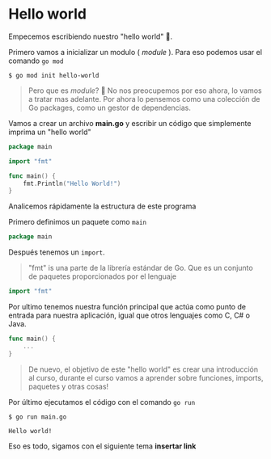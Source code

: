 # Hello world 

Empecemos escribiendo nuestro "hello world" 🥱. 

Primero vamos a inicializar un modulo ( *module* ). Para eso podemos usar el comando `go mod`


```
$ go mod init hello-world
```

>Pero que es *module*? 🤔 No nos preocupemos por eso ahora,  lo vamos a tratar mas adelante. Por ahora lo pensemos como una colección de Go packages, como un gestor de dependencias.

Vamos a crear un archivo **main.go** y escribir un código que simplemente imprima un "hello world"

```go
package main

import "fmt"

func main() {
	fmt.Println("Hello World!")
}
```

Analicemos rápidamente la estructura de este programa

Primero definimos un paquete como `main`
```go
package main
```

Después tenemos un `import`.
>"fmt" is una parte de la librería estándar de Go. Que es un conjunto de paquetes proporcionados por el lenguaje

```go
import "fmt"
```

Por ultimo tenemos nuestra función principal que actúa como punto de entrada para nuestra aplicación, igual que otros lenguajes como C, C# o Java.

```go
func main() {
    ...
}
```

>De nuevo, el objetivo de este "hello world" es crear una introducción al curso, durante el curso vamos a aprender sobre funciones, imports, paquetes y otras cosas!

Por último ejecutamos el código con el comando `go run`

```
$ go run main.go

Hello world!
```

Eso es todo, sigamos con el siguiente tema **insertar link**
